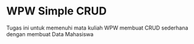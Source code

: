 # WPW Simple CRUD
Tugas ini untuk memenuhi mata kuliah WPW membuat CRUD sederhana dengan membuat Data Mahasiswa
